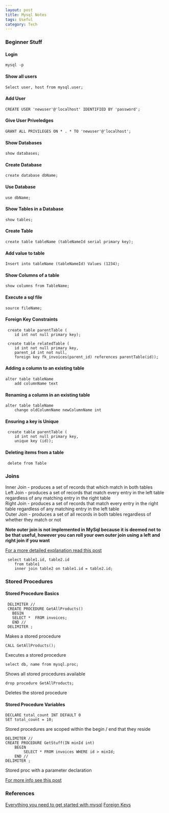 ```yaml
---
layout: post
title: Mysql Notes
tags: Useful
category: Tech
---
```


### Beginner Stuff ###

#### Login ####

~~~
mysql -p
~~~

#### Show all users ####

~~~
Select user, host from mysql.user;
~~~

#### Add User ####

~~~
CREATE USER 'newuser'@'localhost' IDENTIFIED BY 'password';
~~~

#### Give User Priveledges ####

~~~
GRANT ALL PRIVILEGES ON * . * TO 'newuser'@'localhost';
~~~

#### Show Databases ####

~~~
show databases;
~~~

#### Create Database ####

~~~ 
create database dbName;
~~~

#### Use Database ####

~~~
use dbName;
~~~

#### Show Tables in a Database ####

~~~
show tables;
~~~

#### Create Table ####

~~~
create table tableName (tableNameId serial primary key);
~~~

#### Add value to table ####

~~~
Insert into tableName (tableNameId) Values (1234);
~~~

#### Show Columns of a table ####

~~~
show columns from TableName;
~~~

#### Execute a sql file ####

~~~
source fileName;
~~~

#### Foreign Key Constraints ####

~~~
 create table parentTable (
	id int not null primary key);

 create table relatedTable (
	id int not null primary key, 
	parent_id int not null, 
	foreign key fk_invoices(parent_id) references parentTable(id));
~~~

#### Adding a column to an existing table ####

~~~
alter table tableName
	add columnName text
~~~

#### Renaming a column in an existing table ####

~~~
alter table tableName
	change oldColumnName newColumnName int
~~~

#### Ensuring a key is Unique ####

~~~
 create table parentTable (
	id int not null primary key,
	unique key (id));
~~~

#### Deleting items from a table ####

~~~
 delete from Table
~~~

### Joins ###

Inner Join - produces a set of records that which match in both tables  
Left Join - produces a set of records that match every entry in the left table regardless of any matching entry in the right table  
Right Join - produces a set of records that match every entry in the right table regardless of any matching entry in the left table  
Outer Join - produces a set of all records in both tables regardless of whether they match or not

**Note outer join is not implemented in MySql because it is deemed not to be that useful, however you can roll your own outer join using a left and right join if you want**

[For a more detailed explanation read this post](http://www.sitepoint.com/understanding-sql-joins-mysql-database/)

~~~
 select table1.id, table2.id
	from table1
	inner join table2 on table1.id = table2.id;
~~~

### Stored Procedures ###

#### Stored Procedure Basics ####

~~~
 DELIMITER //
 CREATE PROCEDURE GetAllProducts()
   BEGIN
   SELECT *  FROM invoices;
   END //
 DELIMITER ;
~~~
Makes a stored procedure

~~~
CALL GetAllProducts();
~~~
Executes a stored procedure

~~~
select db, name from mysql.proc;
~~~
Shows all stored procedures available

~~~
drop procedure GetAllProducts;
~~~
Deletes the stored procedure

#### Stored Procedure Variables ####

~~~
DECLARE total_count INT DEFAULT 0
SET total_count = 10;
~~~
Stored procedures are scoped within the begin / end that they reside

~~~
DELIMITER //
CREATE PROCEDURE GetStuff(IN minId int)
    BEGIN
        SELECT * FROM invoices WHERE id > minId;
    END //
DELIMITER ;
~~~
Stored proc with a parameter declaration

[For more info see this post](http://www.mysqltutorial.org/stored-procedures-parameters.aspx)


### References ###

[Everything you need to get started with mysql](http://code.tutsplus.com/tutorials/everything-you-need-to-get-started-with-mysql--net-3076)
[Foreign Keys](http://www.mysqltutorial.org/mysql-foreign-key/)

